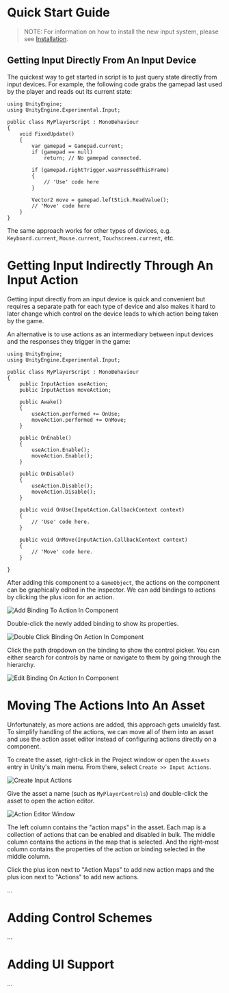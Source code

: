 # Quick Start Guide

>NOTE: For information on how to install the new input system, please see [Installation](Installation.md).

## Getting Input Directly From An Input Device

The quickest way to get started in script is to just query state directly from input devices. For example, the following code grabs the gamepad last used by the player and reads out its current state:

```CSharp
using UnityEngine;
using UnityEngine.Experimental.Input;

public class MyPlayerScript : MonoBehaviour
{
    void FixedUpdate()
    {
        var gamepad = Gamepad.current;
        if (gamepad == null)
            return; // No gamepad connected.

        if (gamepad.rightTrigger.wasPressedThisFrame)
        {
            // 'Use' code here
        }

        Vector2 move = gamepad.leftStick.ReadValue();
        // 'Move' code here
    }
}
```

The same approach works for other types of devices, e.g. `Keyboard.current`, `Mouse.current`, `Touchscreen.current`, etc.

# Getting Input Indirectly Through An Input Action

Getting input directly from an input device is quick and convenient but requires a separate path for each type of device and also makes it hard to later change which control on the device leads to which action being taken by the game.

An alternative is to use actions as an intermediary between input devices and the responses they trigger in the game:

```CSharp
using UnityEngine;
using UnityEngine.Experimental.Input;

public class MyPlayerScript : MonoBehaviour
{
    public InputAction useAction;
    public InputAction moveAction;

    public Awake()
    {
        useAction.performed += OnUse;
        moveAction.performed += OnMove;
    }

    public OnEnable()
    {
        useAction.Enable();
        moveAction.Enable();
    }

    public OnDisable()
    {
        useAction.Disable();
        moveAction.Disable();
    }

    public void OnUse(InputAction.CallbackContext context)
    {
        // 'Use' code here.
    }

    public void OnMove(InputAction.CallbackContext context)
    {
        // 'Move' code here.
    }

}
```

After adding this component to a `GameObject`, the actions on the component can be graphically edited in the inspector. We can add bindings to actions by clicking the plus icon for an action.

![Add Binding To Action In Component](Images/AddBindingToActionInComponent.png)

Double-click the newly added binding to show its properties.

![Double Click Binding On Action In Component](Images/DoubleClickBindingOnActionInComponent.png)

Click the path dropdown on the binding to show the control picker. You can either search for controls by name or navigate to them by going through the hierarchy.

![Edit Binding On Action In Component](Images/EditBindingOnActionInComponent.png)

# Moving The Actions Into An Asset

Unfortunately, as more actions are added, this approach gets unwieldy fast. To simplify handling of the actions, we can move all of them into an asset and use the action asset editor instead of configuring actions directly on a component.

To create the asset, right-click in the Project window or open the `Assets` entry in Unity's main menu. From there, select `Create >> Input Actions`.

![Create Input Actions](Images/CreateInputActions.png)

Give the asset a name (such as `MyPlayerControls`) and double-click the asset to open the action editor.

![Action Editor Window](Images/ActionEditorWindow.png)

The left column contains the "action maps" in the asset. Each map is a collection of actions that can be enabled and disabled in bulk. The middle column contains the actions in the map that is selected. And the right-most column contains the properties of the action or binding selected in the middle column.

Click the plus icon next to "Action Maps" to add new action maps and the plus icon next to "Actions" to add new actions.

...

# Adding Control Schemes

...

# Adding UI Support

...

